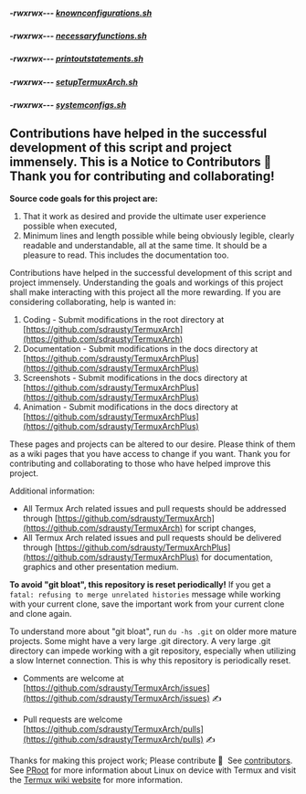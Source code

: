 ##### -rwxrwx--- [knownconfigurations.sh](https://raw.githubusercontent.com/sdrausty/TermuxArch/scripts/files/master/knownconfigurations.sh)

##### -rwxrwx--- [necessaryfunctions.sh](https://raw.githubusercontent.com/sdrausty/TermuxArch/scripts/files/master/necessaryfunctions.sh)

##### -rwxrwx--- [printoutstatements.sh](https://raw.githubusercontent.com/sdrausty/TermuxArch/scripts/files/master/printoutstatements.sh)

##### -rwxrwx--- [setupTermuxArch.sh](https://raw.githubusercontent.com/sdrausty/TermuxArch/scripts/files/master/setupTermuxArch.sh)

##### -rwxrwx--- [systemconfigs.sh](https://raw.githubusercontent.com/sdrausty/TermuxArch/scripts/files/master/systemconfigs.sh)

## Contributions have helped in the successful development of this script and project immensely.  This is a Notice to Contributors  📲 __Thank you for contributing and collaborating!__  

__Source code goals for this project are:__
1. That it work as desired and provide the ultimate user experience possible when executed, 
2. Minimum lines and length possible while being obviously legible, clearly readable and understandable, all at the same time.  It should be a pleasure to read.  This includes the documentation too.

Contributions have helped in the successful development of this script and project immensely.  Understanding the goals and workings of this project shall make interacting with this project all the more rewarding.  If you are considering collaborating, help is wanted in:
1. Coding - Submit modifications in the root directory at [https://github.com/sdrausty/TermuxArch](https://github.com/sdrausty/TermuxArch)
2. Documentation - Submit modifications in the docs directory at [https://github.com/sdrausty/TermuxArchPlus](https://github.com/sdrausty/TermuxArchPlus)
3. Screenshots - Submit modifications in the docs directory at [https://github.com/sdrausty/TermuxArchPlus](https://github.com/sdrausty/TermuxArchPlus)
4. Animation - Submit modifications in the docs directory at [https://github.com/sdrausty/TermuxArchPlus](https://github.com/sdrausty/TermuxArchPlus)

These pages and projects can be altered to our desire. Please think of them as a wiki pages that you have access to change if you want.  Thank you for contributing and collaborating to those who have helped improve this project.  

Additional information: 
* All Termux Arch related issues and pull requests should be addressed through [https://github.com/sdrausty/TermuxArch](https://github.com/sdrausty/TermuxArch) for script changes,
* All Termux Arch related issues and pull requests should be delivered through [https://github.com/sdrausty/TermuxArchPlus](https://github.com/sdrausty/TermuxArchPlus) for documentation, graphics and other presentation medium.

__To avoid "git bloat", this repository is reset periodically!__  If you get a `fatal: refusing to merge unrelated histories` message while working with your current clone, save the important work from your current clone and clone again.

To understand more about "git bloat", run `du -hs .git` on older more mature projects.  Some might have a very large .git directory.  A very large .git directory can impede working with a git repository, especially when utilizing a slow Internet connection. This is why this repository is periodically reset.  

* Comments are welcome at [https://github.com/sdrausty/TermuxArch/issues](https://github.com/sdrausty/TermuxArch/issues) ✍

* Pull requests are welcome [https://github.com/sdrausty/TermuxArch/pulls](https://github.com/sdrausty/TermuxArch/pulls) ✍

Thanks for making this project work; Please contribute 🔆  See [contributors](./Contributors.md).  See [PRoot](docs/docs/PRoot) for more information about Linux on device with Termux and visit the [Termux wiki website](https://wiki.termux.com/) for more information.
